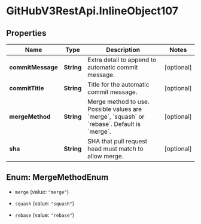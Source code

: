 # GitHubV3RestApi.InlineObject107

## Properties

Name | Type | Description | Notes
------------ | ------------- | ------------- | -------------
**commitMessage** | **String** | Extra detail to append to automatic commit message. | [optional] 
**commitTitle** | **String** | Title for the automatic commit message. | [optional] 
**mergeMethod** | **String** | Merge method to use. Possible values are &#x60;merge&#x60;, &#x60;squash&#x60; or &#x60;rebase&#x60;. Default is &#x60;merge&#x60;. | [optional] 
**sha** | **String** | SHA that pull request head must match to allow merge. | [optional] 



## Enum: MergeMethodEnum


* `merge` (value: `"merge"`)

* `squash` (value: `"squash"`)

* `rebase` (value: `"rebase"`)




